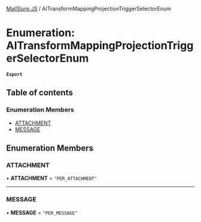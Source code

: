 [MailSlurp JS](../README.md) / AITransformMappingProjectionTriggerSelectorEnum

# Enumeration: AITransformMappingProjectionTriggerSelectorEnum

**`Export`**

## Table of contents

### Enumeration Members

- [ATTACHMENT](AITransformMappingProjectionTriggerSelectorEnum.md#attachment)
- [MESSAGE](AITransformMappingProjectionTriggerSelectorEnum.md#message)

## Enumeration Members

### ATTACHMENT

• **ATTACHMENT** = ``"PER_ATTACHMENT"``

___

### MESSAGE

• **MESSAGE** = ``"PER_MESSAGE"``
